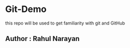 # Git-Demo
this repo will be used to get familiarity with git and GitHub
<br>
## Author : Rahul Narayan
